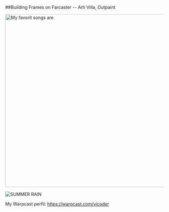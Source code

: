 ##Building Frames on Farcaster -- Arti Villa, Outpaint

<img width="552" alt="My favorit songs are" src="https://github.com/vittoric/Frames-_Farcaster_task/assets/93945847/0c92d695-6f8c-44ad-869f-d7d25799b609">


![SUMMER RAIN](https://github.com/vittoric/Frames-_Farcaster_task/assets/93945847/4082dea5-e283-4a64-8b1a-ca985233dbc2)

My Warpcast perfil:
https://warpcast.com/vicoder
